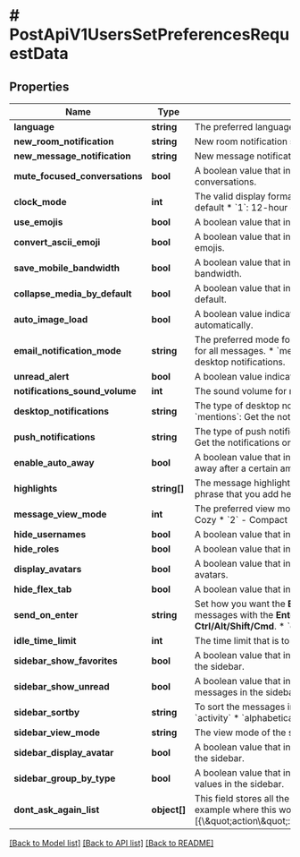 # # PostApiV1UsersSetPreferencesRequestData

## Properties

Name | Type | Description | Notes
------------ | ------------- | ------------- | -------------
**language** | **string** | The preferred language for the user. | [optional]
**new_room_notification** | **string** | New room notification sound. | [optional]
**new_message_notification** | **string** | New message notification sound. | [optional]
**mute_focused_conversations** | **bool** | A boolean value that indicates whether the user has enabled the option to mute focused conversations. | [optional]
**clock_mode** | **int** | The valid display formats for the clock. You can enter the values 0, 1, or 2. * &#x60;0&#x60;: System default * &#x60;1&#x60;: 12-hour clock * &#x60;2&#x60;: 24-hour clock | [optional]
**use_emojis** | **bool** | A boolean value that indicates whether the user has enabled the option to use emojis. | [optional]
**convert_ascii_emoji** | **bool** | A boolean value that indicates whether the user has enabled the option to convert ASCII emojis. | [optional]
**save_mobile_bandwidth** | **bool** | A boolean value that indicates whether the user has enabled the option to save mobile bandwidth. | [optional]
**collapse_media_by_default** | **bool** | A boolean value that indicates whether the user has enabled the option to collapse media by default. | [optional]
**auto_image_load** | **bool** | A boolean value indicates whether the user has enabled the option to load images automatically. | [optional]
**email_notification_mode** | **string** | The preferred mode for email notifications. The options are:   * &#x60;all&#x60;: Get desktop notifications for all messages.   * &#x60;mentions&#x60;: Get the notifications only for mentions.   * &#x60;nothing&#x60;: Get no desktop notifications. | [optional]
**unread_alert** | **bool** | A boolean value indicates whether the user has enabled the option. | [optional]
**notifications_sound_volume** | **int** | The sound volume for notifications. | [optional]
**desktop_notifications** | **string** | The type of desktop notifications. * &#x60;all&#x60;: Get desktop notifications for all messages. * &#x60;mentions&#x60;: Get the notifications only for mentions. * &#x60;nothing&#x60;: Get no desktop notifications. | [optional]
**push_notifications** | **string** | The type of push notifications. * &#x60;all&#x60;: Get push notifications for all messages. * &#x60;mentions&#x60;: Get the notifications only for mentions. * &#x60;nothing&#x60;: Get no push notifications. | [optional]
**enable_auto_away** | **bool** | A boolean value that indicates whether the user has enabled the option to update the status as away after a certain amount of idle time. | [optional]
**highlights** | **string[]** | The message highlights section. You will be notified when someone mentions a word or phrase that you add here. Highlight words are not case-sensitive. | [optional]
**message_view_mode** | **int** | The preferred view mode for the messages. The available options are:   * &#x60;0&#x60; - Normal   * &#x60;1&#x60; - Cozy   * &#x60;2&#x60; - Compact | [optional]
**hide_usernames** | **bool** | A boolean value that indicates whether the user has enabled the option to hide usernames. | [optional]
**hide_roles** | **bool** | A boolean value that indicates whether the user has enabled the option to hide roles. | [optional]
**display_avatars** | **bool** | A boolean value that indicates whether the user has enabled the option to display user avatars. | [optional]
**hide_flex_tab** | **bool** | A boolean value that indicates whether the user has enabled the option. | [optional]
**send_on_enter** | **string** | Set how you want the **Enter** key to behave when sending messages.  * &#x60;normal&#x60; - Send messages with the **Enter** key. * &#x60;alternative&#x60; - Send messages with **Enter** + **Ctrl/Alt/Shift/Cmd**. * &#x60;desktop&#x60; - Send messages with **Enter** only on the desktop. | [optional]
**idle_time_limit** | **int** | The time limit that is to be considered as idle time. | [optional]
**sidebar_show_favorites** | **bool** | A boolean value that indicates whether the user has enabled the option to show favorites on the sidebar. | [optional]
**sidebar_show_unread** | **bool** | A boolean value that indicates whether the user has enabled the option to show unread messages in the sidebar. | [optional]
**sidebar_sortby** | **string** | To sort the messages in the sidebar alphabetically or by activity. The values can be:   * &#x60;activity&#x60;   * &#x60;alphabetical&#x60; | [optional]
**sidebar_view_mode** | **string** | The view mode of the sidebar. The values can be:   * &#x60;extended&#x60;   * &#x60;medium&#x60;   * &#x60;condensed&#x60; | [optional]
**sidebar_display_avatar** | **bool** | A boolean value that indicates whether the user has enabled the option to display avatars in the sidebar. | [optional]
**sidebar_group_by_type** | **bool** | A boolean value that indicates whether the user has enabled the option to show the grouped values in the sidebar. | [optional]
**dont_ask_again_list** | **object[]** | This field stores all the \&quot;warnings\&quot; a user opted not to be displayed again. An example where this works is when hiding a room. \&quot;dontAskAgainList\\\&quot;:[{\\\&quot;action\\\&quot;:\\\&quot;hideRoom\\\&quot;,\\\&quot;label\\\&quot;:\\\&quot;Hide\\\&quot;}]\&quot; | [optional]

[[Back to Model list]](../../README.md#models) [[Back to API list]](../../README.md#endpoints) [[Back to README]](../../README.md)

